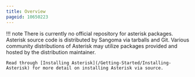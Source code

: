 ```yaml
---
title: Overview
pageid: 10650223
---
```





!!! note 
    There is currently no official repository for asterisk packages. Asterisk source code is distributed by Sangoma via tarballs and Git. Various community distributions of Asterisk may utilize packages provided and hosted by the distribution maintainer.

    Read through [Installing Asterisk](/Getting-Started/Installing-Asterisk) for more detail on installing Asterisk via source.

      
[//]: # (end-note)



